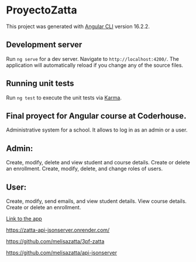 # ProyectoZatta

This project was generated with [Angular CLI](https://github.com/angular/angular-cli) version 16.2.2.

## Development server

Run `ng serve` for a dev server. Navigate to `http://localhost:4200/`. The application will automatically reload if you change any of the source files.

## Running unit tests

Run `ng test` to execute the unit tests via [Karma](https://karma-runner.github.io).

## Final proyect for Angular course at Coderhouse.

Administrative system for a school. It allows to log in as an admin or a user.

## Admin:
Create, modify, delete and view student and course details.
Create or delete an enrollment.
Create, modify, delete, and change roles of users.

## User:
Create, modify, send emails, and view student details.
View course details.
Create or delete an enrollment.

<a href="https://3pf-zatta-git-main-melisazattas-projects.vercel.app/">Link to the app</a>


https://zatta-api-jsonserver.onrender.com/

https://github.com/melisazatta/3pf-zatta

https://github.com/melisazatta/api-jsonserver